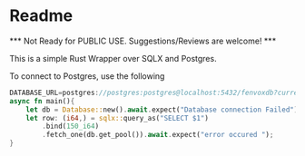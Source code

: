 # Readme

*** Not Ready for PUBLIC USE. Suggestions/Reviews are welcome! ***

This is a simple Rust Wrapper over SQLX and Postgres. 

To connect to Postgres, use the following 

```rust
DATABASE_URL=postgres://postgres:postgres@localhost:5432/fenvoxdb?currentSchema=app
async fn main(){
    let db = Database::new().await.expect("Database connection Failed");
    let row: (i64,) = sqlx::query_as("SELECT $1")
        .bind(150_i64)
        .fetch_one(db.get_pool()).await.expect("error occured ");
}
```